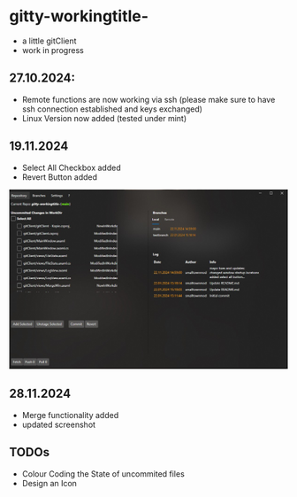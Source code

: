 # gitty-workingtitle-

- a little gitClient
- work in progress

## 27.10.2024:

- Remote functions are now working via ssh (please make sure to have ssh connection established and keys exchanged)
- Linux Version now added (tested under mint)

## 19.11.2024

- Select All Checkbox added
- Revert Button added

 ![screenshot](/./screenshot.jpg)

 ## 28.11.2024

 - Merge functionality added
 - updated screenshot

## TODOs

- Colour Coding the State of uncommited files
- Design an Icon

